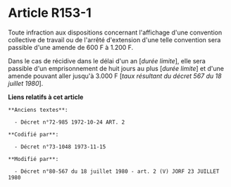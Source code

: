 # Article R153-1

Toute infraction aux dispositions concernant l'affichage d'une convention collective de travail ou de l'arrêté d'extension
d'une telle convention sera passible d'une amende de 600 F à 1.200 F.

Dans le cas de récidive dans le délai d'un an [*durée limite*], elle sera passible d'un emprisonnement de huit jours au plus
[*durée limite*] et d'une amende pouvant aller jusqu'à 3.000 F [*taux résultant du décret 567 du 18 juillet 1980*].

**Liens relatifs à cet article**

	**Anciens textes**:

	  - Décret n°72-985 1972-10-24 ART. 2

	**Codifié par**:

	  - Décret n°73-1048 1973-11-15

	**Modifié par**:

	  - Décret n°80-567 du 18 juillet 1980 - art. 2 (V) JORF 23 JUILLET 1980

